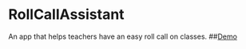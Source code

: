 # RollCallAssistant
An app that helps teachers have an easy roll call on classes.
##[Demo](https://youtu.be/ItX4rHSju7A "Let's have a look!")
